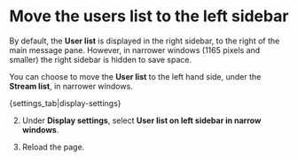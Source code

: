 # Move the users list to the left sidebar

By default, the **User list** is displayed in the right sidebar, to the
right of the main message pane. However, in narrower windows (1165 pixels and
smaller) the right sidebar is hidden to save space.

You can choose to move the **User list** to the left hand side, under the
**Stream list**, in narrower windows.

{settings_tab|display-settings}

2. Under **Display settings**, select **User list on left sidebar in narrow windows**.

3. Reload the page.
